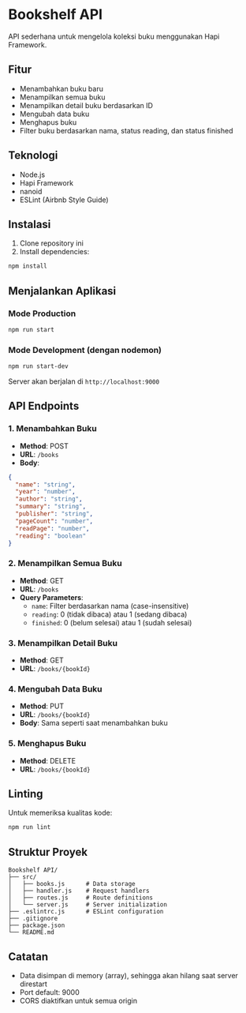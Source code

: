 # Bookshelf API

API sederhana untuk mengelola koleksi buku menggunakan Hapi Framework.

## Fitur

- Menambahkan buku baru
- Menampilkan semua buku
- Menampilkan detail buku berdasarkan ID
- Mengubah data buku
- Menghapus buku
- Filter buku berdasarkan nama, status reading, dan status finished

## Teknologi

- Node.js
- Hapi Framework
- nanoid
- ESLint (Airbnb Style Guide)

## Instalasi

1. Clone repository ini
2. Install dependencies:
```bash
npm install
```

## Menjalankan Aplikasi

### Mode Production
```bash
npm run start
```

### Mode Development (dengan nodemon)
```bash
npm run start-dev
```

Server akan berjalan di `http://localhost:9000`

## API Endpoints

### 1. Menambahkan Buku
- **Method**: POST
- **URL**: `/books`
- **Body**:
```json
{
  "name": "string",
  "year": "number",
  "author": "string",
  "summary": "string",
  "publisher": "string",
  "pageCount": "number",
  "readPage": "number",
  "reading": "boolean"
}
```

### 2. Menampilkan Semua Buku
- **Method**: GET
- **URL**: `/books`
- **Query Parameters**:
  - `name`: Filter berdasarkan nama (case-insensitive)
  - `reading`: 0 (tidak dibaca) atau 1 (sedang dibaca)
  - `finished`: 0 (belum selesai) atau 1 (sudah selesai)

### 3. Menampilkan Detail Buku
- **Method**: GET
- **URL**: `/books/{bookId}`

### 4. Mengubah Data Buku
- **Method**: PUT
- **URL**: `/books/{bookId}`
- **Body**: Sama seperti saat menambahkan buku

### 5. Menghapus Buku
- **Method**: DELETE
- **URL**: `/books/{bookId}`

## Linting

Untuk memeriksa kualitas kode:
```bash
npm run lint
```

## Struktur Proyek

```
Bookshelf API/
├── src/
│   ├── books.js      # Data storage
│   ├── handler.js    # Request handlers
│   ├── routes.js     # Route definitions
│   └── server.js     # Server initialization
├── .eslintrc.js      # ESLint configuration
├── .gitignore
├── package.json
└── README.md
```

## Catatan

- Data disimpan di memory (array), sehingga akan hilang saat server direstart
- Port default: 9000
- CORS diaktifkan untuk semua origin

